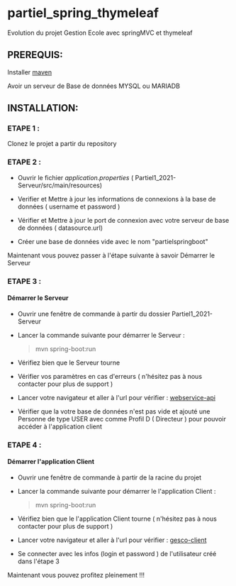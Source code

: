 # partiel_spring_thymeleaf
Evolution du projet Gestion Ecole avec springMVC et thymeleaf

## PREREQUIS: 

Installer [maven](https://maven.apache.org/download.cgi)

Avoir un serveur de Base de données MYSQL ou MARIADB

## INSTALLATION:

### ETAPE 1 : 

  Clonez le projet a partir du repository

  
### ETAPE 2 : 

* Ouvrir le fichier *application.properties* ( Partiel1_2021-Serveur/src/main/resources) 

* Verifier et Mettre à jour les informations de connexions à la base de données ( username et password )

* Vérifier et Mettre à jour  le port de connexion avec votre serveur de base de données ( datasource.url) 


* Créer une base de données vide avec le nom "partielspringboot"
  
 Maintenant vous pouvez passer à l'étape suivante à savoir Démarrer le Serveur 
    
 ### ETAPE 3 :
 
 #### Démarrer le Serveur 
  
   - Ouvrir une fenêtre de commande à partir du dossier Partiel1_2021-Serveur
    
   - Lancer la commande suivante pour démarrer le Serveur :
    
      > mvn spring-boot:run 
      
   - Vérifiez bien que le Serveur tourne
   
   - Vérifier vos paramètres en cas d'erreurs ( n'hésitez pas à nous contacter pour plus de support )
    
   - Lancer votre  navigateur et aller à l'url pour vérifier : [webservice-api](http://localhost:8004/SpringMVC/servlet/course/getAll)
     
   - Vérifier que la votre base de données n'est pas vide et ajouté une Personne de type USER avec comme Profil D ( Directeur ) pour pouvoir accéder à l'application client


### ETAPE 4 :
 
 #### Démarrer l'application Client 
  
   - Ouvrir une fenêtre de commande à partir de la racine du projet 
    
   - Lancer la commande suivante pour démarrer le l'application Client :
    
      > mvn spring-boot:run 
    
   - Vérifiez bien que le l'application Client tourne  ( n'hésitez pas à nous contacter pour plus de support )
    
   - Lancer votre  navigateur et aller à l'url pour vérifier : [gesco-client](http://localhost:8080/)
     
   - Se connecter avec les infos (login et password ) de l'utilisateur créé dans l'étape 3

Maintenant vous pouvez profitez pleinement !!!


